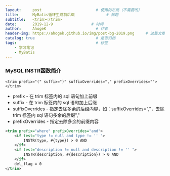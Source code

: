 ```yaml
---
layout:     post                        # 使用的布局（不需要改）
title:      MyBatis循环生成前后缀              # 标题
subtitle:   <trim></trim>
date:       2019-12-9                 # 时间
author:     AhogeK                      # 作者
header-img: https://ahogek.github.io/img/post-bg-2019.png     # 这篇文章标题背景图片
catalog: true                           # 是否归档
tags:                                   # 标签
    - 学习笔记
    - MyBatis
---
```

### MySQL INSTR函数简介

``<trim prefix="(" suffix=")" suffixOverrides="," prefixOverrides=""></trim>``

* prefix - 在 trim 标签内的 sql 语句加上前缀
* suffix - 在 trim 标签内的 sql 语句加上后缀
* suffixOverrides - 指定去除多余的后缀内容，如：suffixOverrides=","，去除 trim 标签内 sql 语句多余的后缀","
* prefixOverrides - 指定去除多余的前缀内容

```xml
<trim prefix="where" prefixOverrides="and">
    <if test="type != null and type != '' ">
        INSTR(type, #{type}) > 0 AND
    </if>
    <if test="description != null and description != '' ">
        INSTR(description, #{description}) > 0 AND
    </if>
    del_flag = 0
</trim>
```
